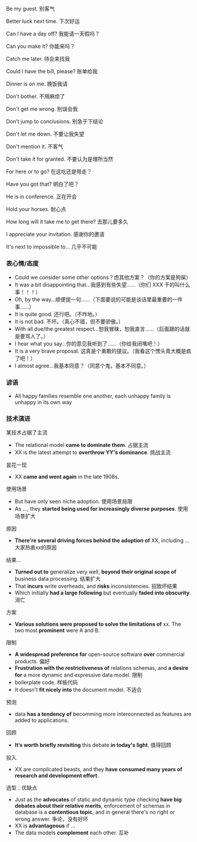 
Be my guest. 别客气

Better luck next time. 下次好运



Can I have a day off? 我能请一天假吗？

Can you make it? 你能来吗？

Catch me later. 待会来找我

Could I have the bill, please? 账单给我



Dinner is on me. 晚饭我请

Don't bother. 不用麻烦了

Don't get me wrong. 别误会我

Don't jump to conclusions. 别急于下结论

Don't let me down. 不要让我失望

Don't mention it. 不客气

Don't take it for granted. 不要认为是理所当然



For here or to go? 在这吃还是带走？



Have you got that? 明白了吧？

He is in conference. 正在开会

Hold your horses. 耐心点

How long will it take me to get there? 去那儿要多久



I appreciate your invitation. 感谢你的邀请

It's next to impossible to... 几乎不可能



### 表心情/态度

- Could we consider some other options？虑其他方案？（你的方案是狗屎）
- It was a bit disappointing that…我感到有些失望……（你们 XXX 干的叫什么事！！！）
- Oh, by the way…顺便提一句……（下面要说的可能是谈话里最重要的一件事……）
- It is quite good. 还行吧。（不咋地。）
- It is not bad. 不坏。（真心不错，但不要骄傲。）
- With all due/the greatest respect…恕我冒昧，恕我直言……（后面跟的话就是要骂人了。）
- I hear what you say…你的意见我听到了……（你给我闭嘴吧！）
- It is a very brave proposal. 这真是个勇敢的提议。（我看这个愣头青大概是疯了吧！）
- I almost agree…我基本同意？（同意个鬼，基本不同意。）



### 谚语

- All happy families resemble one another, each unhappy family is unhappy in its own way



### 技术演进

某技术占据了主流

- The relational model **came to dominate them**. 占据主流
- XX is the latest attempt to **overthrow YY's dominance**. 挑战主流



昙花一现

- XX **came and went again** in the late 1908s.



使用场景

- But have only seen niche adoption. 使用场景局限
- As ..., they **started being used for increasingly diverse purposes**.  使用场景扩大



原因

- **There're several driving forces behind the adoption of** XX, including ...  大家热衷xx的原因



结果...

- **Turned out to** generalize very well, **beyond their original scope of** business data processing. 结果扩大
- That **incurs** write overheads, and **risks** inconsistencies. 招致坏结果
- Which initially **had a large following** but eventually **faded into obscurity**. 消亡



方案

- **Various solutions were proposed to solve the limitations of** xx. The two most **prominent** were A and B. 



限制

- **A widespread preference for** open-source software **over** commercial products. 偏好
- **Frustration with the restrictiveness of** relations schemas, and **a desire for** a more dynamic and expressive data model. 限制
- boilerplate code. 样板代码
- It doesn't **fit nicely into** the document model. 不适合



预测

- data **has a tendency of** becomming more interconnected as features are added to applications.



回顾

- **It‘s worth briefly revisiting** this debate **in today's light**. 值得回顾



投入

- XX are complicated beasts, and they **have consumed many years of research and development effort**.



选型：优缺点

- Just as the **advocates** of static and dynamic type checking **have big debates about their relative merits**, enforcement of schemas in database is a **contentious topic**, and in general there's no right or wrong answer. 争论，没有好坏
- XX is **advantageous** if ... 
- The data models **complement** each other. 互补





